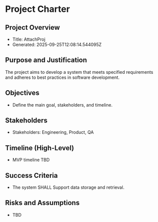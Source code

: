 # Project Charter

## Project Overview
- Title: AttachProj
- Generated: 2025-09-25T12:08:14.544095Z

## Purpose and Justification
The project aims to develop a system that meets specified requirements and adheres to best practices in software development.

## Objectives
- Define the main goal, stakeholders, and timeline.

## Stakeholders
- Stakeholders: Engineering, Product, QA

## Timeline (High-Level)
- MVP timeline TBD

## Success Criteria
- The system SHALL Support data storage and retrieval.

## Risks and Assumptions
- TBD